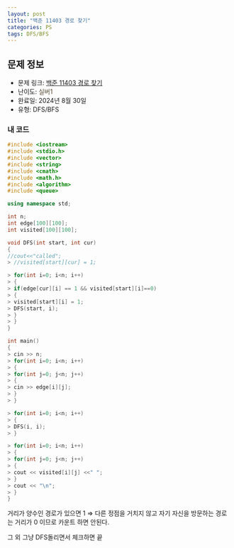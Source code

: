 ```yaml
---
layout: post
title: "백준 11403 경로 찾기"
categories: PS
tags: DFS/BFS
---
```


## 문제 정보
- 문제 링크: [백준 11403 경로 찾기](https://www.acmicpc.net/problem/11403)
- 난이도: <span style="color:#544831">실버1</span>
- 완료일: 2024년 8월 30일
- 유형: DFS/BFS

### 내 코드

```C++
#include <iostream>
#include <stdio.h>
#include <vector>
#include <string>
#include <cmath>
#include <math.h>
#include <algorithm>
#include <queue>

using namespace std;

int n;
int edge[100][100];
int visited[100][100];

void DFS(int start, int cur)
{
//cout<<"called";    
> //visited[start][cur] = 1;

> for(int i=0; i<n; i++)
> {
> if(edge[cur][i] == 1 && visited[start][i]==0)
> {
> visited[start][i] = 1;
> DFS(start, i);
> }
> }
}

int main()
{   
> cin >> n;
> for(int i=0; i<n; i++)
> {
> for(int j=0; j<n; j++)
> {
> cin >> edge[i][j];
> }
> }

> for(int i=0; i<n; i++)
> {
> DFS(i, i);
> }

> for(int i=0; i<n; i++)
> {
> for(int j=0; j<n; j++)
> {
> cout << visited[i][j] <<" ";
> }
> cout << "\n";
> }
}

```

거리가 양수인 경로가 있으면 1 ⇒ 다른 정점을 거치지 않고 자기 자신을 방문하는 경로는 거리가 0 이므로 카운트 하면 안된다.

그 외 그냥 DFS돌리면서 체크하면 끝
